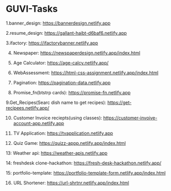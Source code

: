 # GUVI-Tasks
1.banner_design:  https://bannerdesign.netlify.app  

2.resume_design: https://gallant-haibt-d6baf6.netlify.app

3.ifactory: https://ifactorybanner.netlify.app

4. Newspaper: https://newspaperdesign.netlify.app/index.html

5. Age Calculator: https://age-calcy.netlify.app/

6. WebAssessment: https://html-css-assignment.netlify.app/index.html

7. Pagination: https://pagination-data.netlify.app

8. Promise_fn(btstrp cards): https://promise-fn.netlify.app

9.Get_Recipes(Searc dish name to get recipes): https://get-recipees.netlify.app/

10. Customer Invoice reciepts(using classes): https://customer-invoive-account-app.netlify.app

11. TV Application: https://tvapplication.netlify.app

12. Quiz Game: https://quizz-appp.netlify.app/index.html

13: Weather api: https://weather-apis.netlify.app

14: freshdesk clone-hackathon: https://fresh-desk-hackathon.netlify.app/

15: portfolio-template: https://portfolio-template-form.netlify.app/index.html

16. URL Shortener: https://url-shrtnr.netlify.app/index.html
